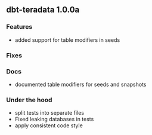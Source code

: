 ## dbt-teradata 1.0.0a

### Features
* added support for table modifiers in seeds

### Fixes

### Docs
* documented table modifiers for seeds and snapshots
### Under the hood
* split tests into separate files
* Fixed leaking databases in tests
* apply consistent code style
